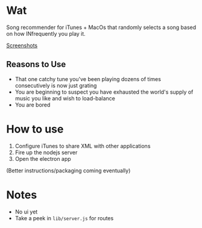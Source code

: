 # Wat

Song recommender for iTunes + MacOs that randomly selects a song based on how INfrequently you play it.


[Screenshots](http://imgur.com/a/1xhMw)

## Reasons to Use

- That one catchy tune you've been playing dozens of times consecutively is now just grating
- You are beginning to suspect you have exhausted the world's supply of music you like and wish to load-balance
- You are bored

# How to use

1. Configure iTunes to share XML with other applications
2. Fire up the nodejs server
3. Open the electron app

(Better instructions/packaging coming eventually)

# Notes

- No ui yet
- Take a peek in `lib/server.js` for routes
